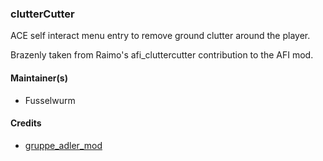 ### clutterCutter

ACE self interact menu entry to remove ground clutter around the player. 

Brazenly taken from Raimo's afi_cluttercutter contribution to the AFI mod.

#### Maintainer(s)

* Fusselwurm

#### Credits
* [gruppe_adler_mod](https://github.com/gruppe-adler/gruppe_adler_mod/tree/master/addons/clutterCutter)
